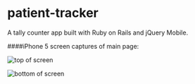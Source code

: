 patient-tracker
===============

A tally counter app built with Ruby on Rails and jQuery Mobile.

####iPhone 5 screen captures of main page:



![top of screen](https://github.com/sealocal/patient-tracker/blob/master/screenshots/screenshot_3.png)


![bottom of screen](https://github.com/sealocal/patient-tracker/blob/master/screenshots/screenshot_4.png)
